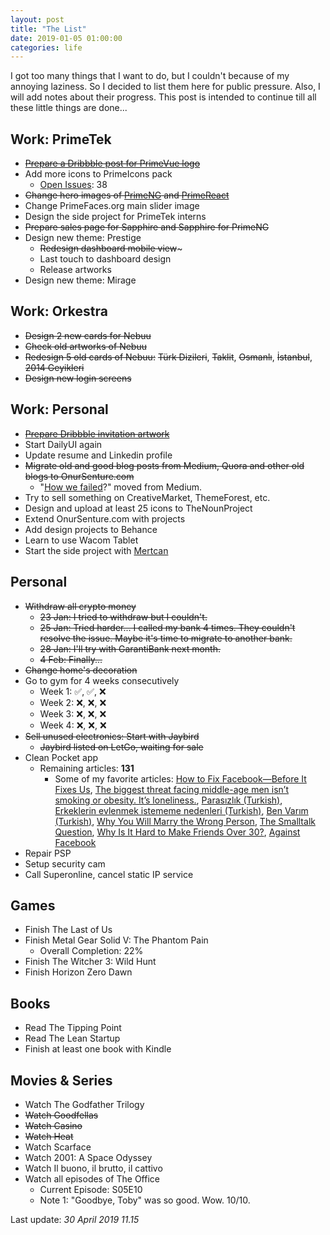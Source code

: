 ```yaml
---
layout: post		
title: "The List"		
date: 2019-01-05 01:00:00		
categories: life
---
```


I got too many things that I want to do, but I couldn't because of my annoying laziness. So I decided to list them here for public pressure. Also, I will add notes about their progress. This post is intended to continue till all these little things are done... 

## Work: PrimeTek
- [~~Prepare a Dribbble post for PrimeVue logo~~](https://dribbble.com/shots/5906210-PrimeVue-Logo)
- Add more icons to PrimeIcons pack
    - [Open Issues](https://github.com/primefaces/primeicons/issues): 38
- ~~Change hero images of [PrimeNG](https://github.com/primefaces/primeng/commit/ff9f8a2442da44f8ba00447b174f0d34e1c10e89) and [PrimeReact](https://github.com/primefaces/primereact/commit/c8b756e4281cfaf8448553d7410a1fefd1099e7e)~~
- Change PrimeFaces.org main slider image
- Design the side project for PrimeTek interns
- ~~Prepare sales page for Sapphire and Sapphire for PrimeNG~~
- Design new theme: Prestige
    - ~~Redesign dashboard mobile view~~~
    - Last touch to dashboard design
    - Release artworks
- Design new theme: Mirage

## Work: Orkestra
- ~~Design 2 new cards for Nebuu~~
- ~~Check old artworks of Nebuu~~
- ~~Redesign 5 old cards of Nebuu:~~ ~~Türk Dizileri~~, ~~Taklit~~, ~~Osmanlı~~, ~~İstanbul~~, ~~2014 Geyikleri~~
- ~~Design new login screens~~

## Work: Personal
- [~~Prepare Dribbble invitation artwork~~](https://dribbble.com/shots/5922276-2x-Dribbble-Invites)
- Start DailyUI again
- Update resume and Linkedin profile
- ~~Migrate old and good blog posts from Medium, Quora and other old blogs to OnurSenture.com~~
    - "[How we failed](https://onursenture.com/2014/03/how-we-failed)?" moved from Medium.
- Try to sell something on CreativeMarket, ThemeForest, etc.
- Design and upload at least 25 icons to TheNounProject
- Extend OnurSenture.com with projects
- Add design projects to Behance
- Learn to use Wacom Tablet
- Start the side project with [Mertcan](https://github.com/mrtcndkn)

## Personal
- ~~Withdraw all crypto money~~
    - ~~23 Jan: I tried to withdraw but I couldn't.~~
    - ~~25 Jan: Tried harder... I called my bank 4 times. They couldn't resolve the issue. Maybe it's time to migrate to another bank.~~
    - ~~28 Jan: I'll try with GarantiBank next month.~~
    - ~~4 Feb: Finally...~~ 
- ~~Change home's decoration~~
- Go to gym for 4 weeks consecutively
    - Week 1: ✅, ✅, ❌
    - Week 2: ❌, ❌, ❌
    - Week 3: ❌, ❌, ❌
    - Week 4: ❌, ❌, ❌
- ~~Sell unused electronics: Start with Jaybird~~
    - ~~Jaybird listed on LetGo, waiting for sale~~
- Clean Pocket app
    - Remaining articles: **131**
        - Some of my favorite articles:  [How to Fix Facebook—Before It Fixes Us](https://washingtonmonthly.com/magazine/january-february-march-2018/how-to-fix-facebook-before-it-fixes-us/), [The biggest threat facing middle-age men isn’t smoking or obesity. It’s loneliness.](https://www.bostonglobe.com/magazine/2017/03/09/the-biggest-threat-facing-middle-age-men-isn-smoking-obesity-loneliness/k6saC9FnnHQCUbf5mJ8okL/story.html), [Parasızlık (Turkish)](https://eksisozluk.com/entry/37508733), [Erkeklerin evlenmek istememe nedenleri (Turkish)](https://eksisozluk.com/entry/48838441), [Ben Varım (Turkish)](https://eksisozluk.com/entry/5460754), [Why You Will Marry the Wrong Person](https://www.nytimes.com/2016/05/29/opinion/sunday/why-you-will-marry-the-wrong-person.html), [The Smalltalk Question](http://www.aaronsw.com/weblog/smalltalkq), [Why Is It Hard to Make Friends Over 30?](https://www.nytimes.com/2012/07/15/fashion/the-challenge-of-making-friends-as-an-adult.html), [Against Facebook](https://0xadada.pub/2018/05/01/against-facebook/)
- Repair PSP
- Setup security cam
- Call Superonline, cancel static IP service

## Games
- Finish The Last of Us
- Finish Metal Gear Solid V: The Phantom Pain
    - Overall Completion: 22%
- Finish The Witcher 3: Wild Hunt
- Finish Horizon Zero Dawn

## Books
- Read The Tipping Point
- Read The Lean Startup
- Finish at least one book with Kindle

## Movies & Series
- Watch The Godfather Trilogy
- ~~Watch Goodfellas~~
- ~~Watch Casino~~
- ~~Watch Heat~~
- Watch Scarface
- Watch 2001: A Space Odyssey
- Watch Il buono, il brutto, il cattivo
- Watch all episodes of The Office
    - Current Episode: S05E10
    - Note 1: "Goodbye, Toby" was so good. Wow. 10/10.

Last update: *30 April 2019 11.15*